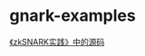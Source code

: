 # gnark-examples

[《zkSNARK实践》中的源码](https://mp.weixin.qq.com/mp/appmsgalbum?__biz=MzkyODE3ODUyMA==&action=getalbum&album_id=2132695175603814404&scene=173&from_msgid=2247483722&from_itemidx=1&count=3&nolastread=1#wechat_redirect)

